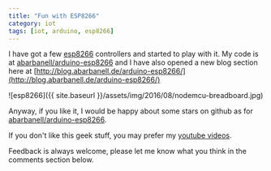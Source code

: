 ```yaml
---
title: "Fun with ESP8266"
category: iot
tags: [iot, arduino, esp8266]
---
```


I have got a few [esp8266](https://espressif.com/en/products/hardware/esp8266ex/overview)
controllers and started to play with it. My code is at 
[abarbanell/arduino-esp8266](https://github.com/abarbanell/arduino-esp8266) and I have also 
opened a new blog section here at 
[http://blog.abarbanell.de/arduino-esp8266/](http://blog.abarbanell.de/arduino-esp8266/)

![esp8266]({{ site.baseurl }}/assets/img/2016/08/nodemcu-breadboard.jpg)

Anyway, if you like it, I would be happy about some stars on github
as for [abarbanell/arduino-esp8266](https://github.com/abarbanell/arduino-esp8266).

If you don't like this geek stuff, you may prefer my
[youtube videos](https://www.youtube.com/watch?v=YPZPXDizUkU&list=PLyu5cHg7bWPjyymUCRJcpN_-fyoZzvlWh).

Feedback is always welcome, please let me know what you think in
the comments section below.

